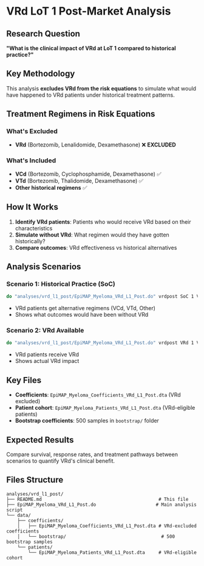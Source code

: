 # VRd LoT 1 Post-Market Analysis

## Research Question

**"What is the clinical impact of VRd at LoT 1 compared to historical practice?"**

## Key Methodology

This analysis **excludes VRd from the risk equations** to simulate what would have happened to VRd patients under historical treatment patterns.

## Treatment Regimens in Risk Equations

### What's Excluded
- **VRd** (Bortezomib, Lenalidomide, Dexamethasone) ❌ **EXCLUDED**

### What's Included
- **VCd** (Bortezomib, Cyclophosphamide, Dexamethasone) ✅ 
- **VTd** (Bortezomib, Thalidomide, Dexamethasone) ✅
- **Other historical regimens** ✅

## How It Works

1. **Identify VRd patients**: Patients who would receive VRd based on their characteristics
2. **Simulate without VRd**: What regimen would they have gotten historically?
3. **Compare outcomes**: VRd effectiveness vs historical alternatives

## Analysis Scenarios

### Scenario 1: Historical Practice (SoC)
```stata
do "analyses/vrd_l1_post/EpiMAP_Myeloma_VRd_L1_Post.do" vrdpost SoC 1 VRd Predicted 1 4884 0
```
- VRd patients get alternative regimens (VCd, VTd, Other)
- Shows what outcomes would have been without VRd

### Scenario 2: VRd Available
```stata  
do "analyses/vrd_l1_post/EpiMAP_Myeloma_VRd_L1_Post.do" vrdpost VRd 1 VRd Predicted 1 4884 0
```
- VRd patients receive VRd
- Shows actual VRd impact

## Key Files

- **Coefficients**: `EpiMAP_Myeloma_Coefficients_VRd_L1_Post.dta` (VRd excluded)
- **Patient cohort**: `EpiMAP_Myeloma_Patients_VRd_L1_Post.dta` (VRd-eligible patients)
- **Bootstrap coefficients**: 500 samples in `bootstrap/` folder

## Expected Results

Compare survival, response rates, and treatment pathways between scenarios to quantify VRd's clinical benefit.

## Files Structure

```
analyses/vrd_l1_post/
├── README.md                                           # This file
├── EpiMAP_Myeloma_VRd_L1_Post.do                      # Main analysis script  
└── data/
    ├── coefficients/
    │   ├── EpiMAP_Myeloma_Coefficients_VRd_L1_Post.dta # VRd-excluded coefficients
    │   └── bootstrap/                                   # 500 bootstrap samples
    └── patients/
        └── EpiMAP_Myeloma_Patients_VRd_L1_Post.dta     # VRd-eligible cohort
```
